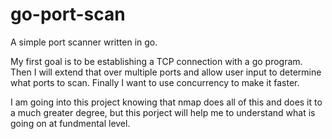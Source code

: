# go-port-scan
A simple port scanner written in go. 

My first goal is to be establishing a TCP connection with a go program.
Then I will extend that over multiple ports and allow user input to determine what ports to scan.
Finally I want to use concurrency to make it faster.  

I am going into this project knowing that nmap does all of this and does it to a much greater degree, but this porject will help me to understand what is going on at fundmental level.
